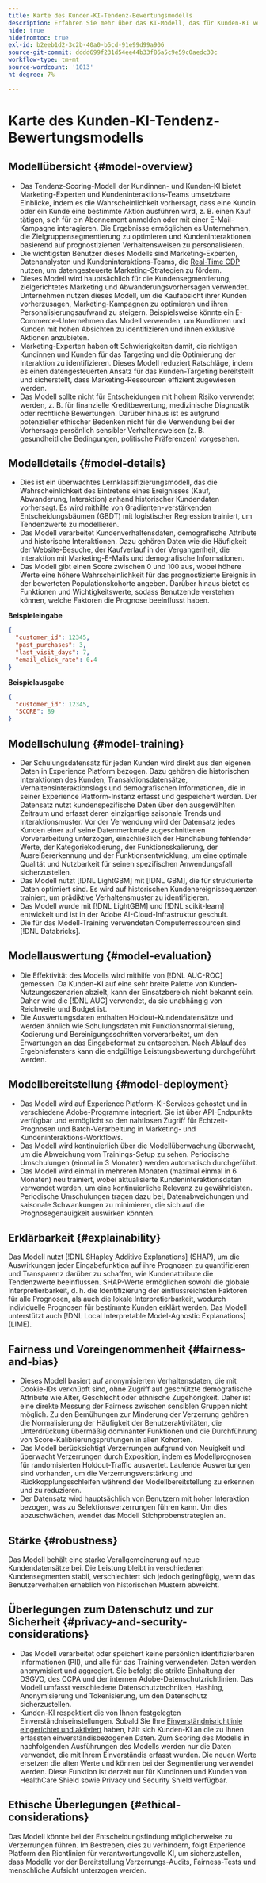 ```yaml
---
title: Karte des Kunden-KI-Tendenz-Bewertungsmodells
description: Erfahren Sie mehr über das KI-Modell, das für Kunden-KI verwendet wird.
hide: true
hidefromtoc: true
exl-id: b2eeb1d2-3c2b-40a0-b5cd-91e99d99a906
source-git-commit: dddd699f231d54ee44b33f86a5c9e59c0aedc30c
workflow-type: tm+mt
source-wordcount: '1013'
ht-degree: 7%

---
```


# Karte des Kunden-KI-Tendenz-Bewertungsmodells

## Modellübersicht {#model-overview}

* Das Tendenz-Scoring-Modell der Kundinnen- und Kunden-KI bietet Marketing-Experten und Kundeninteraktions-Teams umsetzbare Einblicke, indem es die Wahrscheinlichkeit vorhersagt, dass eine Kundin oder ein Kunde eine bestimmte Aktion ausführen wird, z. B. einen Kauf tätigen, sich für ein Abonnement anmelden oder mit einer E-Mail-Kampagne interagieren. Die Ergebnisse ermöglichen es Unternehmen, die Zielgruppensegmentierung zu optimieren und Kundeninteraktionen basierend auf prognostizierten Verhaltensweisen zu personalisieren.
* Die wichtigsten Benutzer dieses Modells sind Marketing-Experten, Datenanalysten und Kundeninteraktions-Teams, die [Real-Time CDP](../../../rtcdp/home.md) nutzen, um datengesteuerte Marketing-Strategien zu fördern.
* Dieses Modell wird hauptsächlich für die Kundensegmentierung, zielgerichtetes Marketing und Abwanderungsvorhersagen verwendet. Unternehmen nutzen dieses Modell, um die Kaufabsicht ihrer Kunden vorherzusagen, Marketing-Kampagnen zu optimieren und ihren Personalisierungsaufwand zu steigern. Beispielsweise könnte ein E-Commerce-Unternehmen das Modell verwenden, um Kundinnen und Kunden mit hohen Absichten zu identifizieren und ihnen exklusive Aktionen anzubieten.
* Marketing-Experten haben oft Schwierigkeiten damit, die richtigen Kundinnen und Kunden für das Targeting und die Optimierung der Interaktion zu identifizieren. Dieses Modell reduziert Ratschläge, indem es einen datengesteuerten Ansatz für das Kunden-Targeting bereitstellt und sicherstellt, dass Marketing-Ressourcen effizient zugewiesen werden.
* Das Modell sollte nicht für Entscheidungen mit hohem Risiko verwendet werden, z. B. für finanzielle Kreditbewertung, medizinische Diagnostik oder rechtliche Bewertungen. Darüber hinaus ist es aufgrund potenzieller ethischer Bedenken nicht für die Verwendung bei der Vorhersage persönlich sensibler Verhaltensweisen (z. B. gesundheitliche Bedingungen, politische Präferenzen) vorgesehen.

## Modelldetails {#model-details}

* Dies ist ein überwachtes Lernklassifizierungsmodell, das die Wahrscheinlichkeit des Eintretens eines Ereignisses (Kauf, Abwanderung, Interaktion) anhand historischer Kundendaten vorhersagt. Es wird mithilfe von Gradienten-verstärkenden Entscheidungsbäumen (GBDT) mit logistischer Regression trainiert, um Tendenzwerte zu modellieren.
* Das Modell verarbeitet Kundenverhaltensdaten, demografische Attribute und historische Interaktionen. Dazu gehören Daten wie die Häufigkeit der Website-Besuche, der Kaufverlauf in der Vergangenheit, die Interaktion mit Marketing-E-Mails und demografische Informationen.
* Das Modell gibt einen Score zwischen 0 und 100 aus, wobei höhere Werte eine höhere Wahrscheinlichkeit für das prognostizierte Ereignis in der bewerteten Populationskohorte angeben. Darüber hinaus bietet es Funktionen und Wichtigkeitswerte, sodass Benutzende verstehen können, welche Faktoren die Prognose beeinflusst haben.

**Beispieleingabe**

```json
{ 
  "customer_id": 12345, 
  "past_purchases": 3, 
  "last_visit_days": 7,
  "email_click_rate": 0.4 
}
```

**Beispielausgabe**

```json
{ 
  "customer_id": 12345,
  "SCORE": 89 
}
```

## Modellschulung {#model-training}

* Der Schulungsdatensatz für jeden Kunden wird direkt aus den eigenen Daten in Experience Platform bezogen. Dazu gehören die historischen Interaktionen des Kunden, Transaktionsdatensätze, Verhaltensinteraktionslogs und demografischen Informationen, die in seiner Experience Platform-Instanz erfasst und gespeichert werden. Der Datensatz nutzt kundenspezifische Daten über den ausgewählten Zeitraum und erfasst deren einzigartige saisonale Trends und Interaktionsmuster. Vor der Verwendung wird der Datensatz jedes Kunden einer auf seine Datenmerkmale zugeschnittenen Vorverarbeitung unterzogen, einschließlich der Handhabung fehlender Werte, der Kategoriekodierung, der Funktionsskalierung, der Ausreißererkennung und der Funktionsentwicklung, um eine optimale Qualität und Nutzbarkeit für seinen spezifischen Anwendungsfall sicherzustellen.
* Das Modell nutzt [!DNL LightGBM] mit [!DNL GBM], die für strukturierte Daten optimiert sind. Es wird auf historischen Kundenereignissequenzen trainiert, um prädiktive Verhaltensmuster zu identifizieren.
* Das Modell wurde mit [!DNL LightGBM] und [!DNL scikit-learn] entwickelt und ist in der Adobe AI-Cloud-Infrastruktur geschult.
* Die für das Modell-Training verwendeten Computerressourcen sind [!DNL Databricks].

## Modellauswertung {#model-evaluation}

* Die Effektivität des Modells wird mithilfe von [!DNL AUC-ROC] gemessen. Da Kunden-KI auf eine sehr breite Palette von Kunden-Nutzungsszenarien abzielt, kann der Einsatzbereich nicht bekannt sein. Daher wird die [!DNL AUC] verwendet, da sie unabhängig von Reichweite und Budget ist.
* Die Auswertungsdaten enthalten Holdout-Kundendatensätze und werden ähnlich wie Schulungsdaten mit Funktionsnormalisierung, Kodierung und Bereinigungsschritten vorverarbeitet, um den Erwartungen an das Eingabeformat zu entsprechen. Nach Ablauf des Ergebnisfensters kann die endgültige Leistungsbewertung durchgeführt werden.

## Modellbereitstellung {#model-deployment}

* Das Modell wird auf Experience Platform-KI-Services gehostet und in verschiedene Adobe-Programme integriert. Sie ist über API-Endpunkte verfügbar und ermöglicht so den nahtlosen Zugriff für Echtzeit-Prognosen und Batch-Verarbeitung in Marketing- und Kundeninteraktions-Workflows.
* Das Modell wird kontinuierlich über die Modellüberwachung überwacht, um die Abweichung vom Trainings-Setup zu sehen. Periodische Umschulungen (einmal in 3 Monaten) werden automatisch durchgeführt.
* Das Modell wird einmal in mehreren Monaten (maximal einmal in 6 Monaten) neu trainiert, wobei aktualisierte Kundeninteraktionsdaten verwendet werden, um eine kontinuierliche Relevanz zu gewährleisten. Periodische Umschulungen tragen dazu bei, Datenabweichungen und saisonale Schwankungen zu minimieren, die sich auf die Prognosegenauigkeit auswirken könnten.

## Erklärbarkeit {#explainability}

Das Modell nutzt [!DNL SHapley Additive Explanations] (SHAP), um die Auswirkungen jeder Eingabefunktion auf ihre Prognosen zu quantifizieren und Transparenz darüber zu schaffen, wie Kundenattribute die Tendenzwerte beeinflussen. SHAP-Werte ermöglichen sowohl die globale Interpretierbarkeit, d. h. die Identifizierung der einflussreichsten Faktoren für alle Prognosen, als auch die lokale Interpretierbarkeit, wodurch individuelle Prognosen für bestimmte Kunden erklärt werden. Das Modell unterstützt auch [!DNL Local Interpretable Model-Agnostic Explanations] (LIME).

## Fairness und Voreingenommenheit {#fairness-and-bias}

* Dieses Modell basiert auf anonymisierten Verhaltensdaten, die mit Cookie-IDs verknüpft sind, ohne Zugriff auf geschützte demografische Attribute wie Alter, Geschlecht oder ethnische Zugehörigkeit. Daher ist eine direkte Messung der Fairness zwischen sensiblen Gruppen nicht möglich. Zu den Bemühungen zur Minderung der Verzerrung gehören die Normalisierung der Häufigkeit der Benutzeraktivitäten, die Unterdrückung übermäßig dominanter Funktionen und die Durchführung von Score-Kalibrierungsprüfungen in allen Kohorten.
* Das Modell berücksichtigt Verzerrungen aufgrund von Neuigkeit und überwacht Verzerrungen durch Exposition, indem es Modellprognosen für randomisierten Holdout-Traffic auswertet. Laufende Auswertungen sind vorhanden, um die Verzerrungsverstärkung und Rückkopplungsschleifen während der Modellbereitstellung zu erkennen und zu reduzieren.
* Der Datensatz wird hauptsächlich von Benutzern mit hoher Interaktion bezogen, was zu Selektionsverzerrungen führen kann. Um dies abzuschwächen, wendet das Modell Stichprobenstrategien an.

## Stärke {#robustness}

Das Modell behält eine starke Verallgemeinerung auf neue Kundendatensätze bei. Die Leistung bleibt in verschiedenen Kundensegmenten stabil, verschlechtert sich jedoch geringfügig, wenn das Benutzerverhalten erheblich von historischen Mustern abweicht.

## Überlegungen zum Datenschutz und zur Sicherheit {#privacy-and-security-considerations}

* Das Modell verarbeitet oder speichert keine persönlich identifizierbaren Informationen (PII), und alle für das Training verwendeten Daten werden anonymisiert und aggregiert. Sie befolgt die strikte Einhaltung der DSGVO, des CCPA und der internen Adobe-Datenschutzrichtlinien. Das Modell umfasst verschiedene Datenschutztechniken, Hashing, Anonymisierung und Tokenisierung, um den Datenschutz sicherzustellen.
* Kunden-KI respektiert die von Ihnen festgelegten Einverständniseinstellungen. Sobald Sie Ihre [Einverständnisrichtlinie eingerichtet und aktiviert](../../../data-governance/policies/user-guide.md#create-a-consent-policy) haben, hält sich Kunden-KI an die zu Ihnen erfassten einverständisbezogenen Daten. Zum Scoring des Modells in nachfolgenden Ausführungen des Modells werden nur die Daten verwendet, die mit Ihrem Einverständis erfasst wurden. Die neuen Werte ersetzen die alten Werte und können bei der Segmentierung verwendet werden. Diese Funktion ist derzeit nur für Kundinnen und Kunden von HealthCare Shield sowie Privacy und Security Shield verfügbar.

## Ethische Überlegungen {#ethical-considerations}

Das Modell könnte bei der Entscheidungsfindung möglicherweise zu Verzerrungen führen. Im Bestreben, dies zu verhindern, folgt Experience Platform den Richtlinien für verantwortungsvolle KI, um sicherzustellen, dass Modelle vor der Bereitstellung Verzerrungs-Audits, Fairness-Tests und menschliche Aufsicht unterzogen werden.

